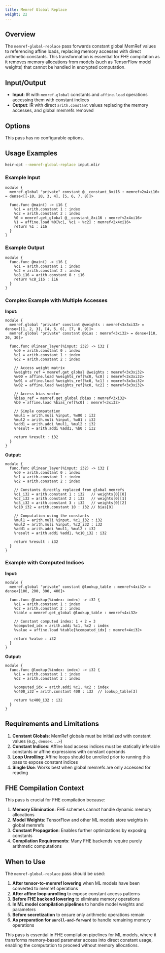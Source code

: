 ```yaml
---
title: Memref Global Replace
weight: 22
---
```


## Overview

The `memref-global-replace` pass forwards constant global MemRef values to
referencing affine loads, replacing memory accesses with direct arithmetic
constants. This transformation is essential for FHE compilation as it removes
memory allocations from models (such as TensorFlow model weights) that cannot be
handled in encrypted computation.

## Input/Output

- **Input**: IR with `memref.global` constants and `affine.load` operations
  accessing them with constant indices
- **Output**: IR with direct `arith.constant` values replacing the memory
  accesses, and global memrefs removed

## Options

This pass has no configurable options.

## Usage Examples

```bash
heir-opt --memref-global-replace input.mlir
```

### Example Input

```mlir
module {
  memref.global "private" constant @__constant_8xi16 : memref<2x4xi16> = dense<[[-10, 20, 3, 4], [5, 6, 7, 8]]>

  func.func @main() -> i16 {
    %c1 = arith.constant 1 : index
    %c2 = arith.constant 2 : index
    %0 = memref.get_global @__constant_8xi16 : memref<2x4xi16>
    %1 = affine.load %0[%c1, %c1 + %c2] : memref<2x4xi16>
    return %1 : i16
  }
}
```

### Example Output

```mlir
module {
  func.func @main() -> i16 {
    %c1 = arith.constant 1 : index
    %c2 = arith.constant 2 : index
    %c8_i16 = arith.constant 8 : i16
    return %c8_i16 : i16
  }
}
```

### Complex Example with Multiple Accesses

**Input:**

```mlir
module {
  memref.global "private" constant @weights : memref<3x3xi32> = dense<[[1, 2, 3], [4, 5, 6], [7, 8, 9]]>
  memref.global "private" constant @bias : memref<3xi32> = dense<[10, 20, 30]>

  func.func @linear_layer(%input: i32) -> i32 {
    %c0 = arith.constant 0 : index
    %c1 = arith.constant 1 : index
    %c2 = arith.constant 2 : index

    // Access weight matrix
    %weights_ref = memref.get_global @weights : memref<3x3xi32>
    %w00 = affine.load %weights_ref[%c0, %c0] : memref<3x3xi32>
    %w01 = affine.load %weights_ref[%c0, %c1] : memref<3x3xi32>
    %w02 = affine.load %weights_ref[%c0, %c2] : memref<3x3xi32>

    // Access bias vector
    %bias_ref = memref.get_global @bias : memref<3xi32>
    %b0 = affine.load %bias_ref[%c0] : memref<3xi32>

    // Simple computation
    %mul1 = arith.muli %input, %w00 : i32
    %mul2 = arith.muli %input, %w01 : i32
    %add1 = arith.addi %mul1, %mul2 : i32
    %result = arith.addi %add1, %b0 : i32

    return %result : i32
  }
}
```

**Output:**

```mlir
module {
  func.func @linear_layer(%input: i32) -> i32 {
    %c0 = arith.constant 0 : index
    %c1 = arith.constant 1 : index
    %c2 = arith.constant 2 : index

    // Constants directly replaced from global memrefs
    %c1_i32 = arith.constant 1 : i32   // weights[0][0]
    %c2_i32 = arith.constant 2 : i32   // weights[0][1]
    %c3_i32 = arith.constant 3 : i32   // weights[0][2]
    %c10_i32 = arith.constant 10 : i32 // bias[0]

    // Computation using the constants
    %mul1 = arith.muli %input, %c1_i32 : i32
    %mul2 = arith.muli %input, %c2_i32 : i32
    %add1 = arith.addi %mul1, %mul2 : i32
    %result = arith.addi %add1, %c10_i32 : i32

    return %result : i32
  }
}
```

### Example with Computed Indices

**Input:**

```mlir
module {
  memref.global "private" constant @lookup_table : memref<4xi32> = dense<[100, 200, 300, 400]>

  func.func @lookup(%index: index) -> i32 {
    %c1 = arith.constant 1 : index
    %c2 = arith.constant 2 : index
    %table = memref.get_global @lookup_table : memref<4xi32>

    // Constant computed index: 1 + 2 = 3
    %computed_idx = arith.addi %c1, %c2 : index
    %value = affine.load %table[%computed_idx] : memref<4xi32>

    return %value : i32
  }
}
```

**Output:**

```mlir
module {
  func.func @lookup(%index: index) -> i32 {
    %c1 = arith.constant 1 : index
    %c2 = arith.constant 2 : index

    %computed_idx = arith.addi %c1, %c2 : index
    %c400_i32 = arith.constant 400 : i32  // lookup_table[3]

    return %c400_i32 : i32
  }
}
```

## Requirements and Limitations

1. **Constant Globals**: MemRef globals must be initialized with constant values
   (e.g., `dense<...>`)
1. **Constant Indices**: Affine load access indices must be statically inferable
   constants or affine expressions with constant operands
1. **Loop Unrolling**: Affine loops should be unrolled prior to running this
   pass to expose constant indices
1. **Single Use**: Works best when global memrefs are only accessed for reading

## FHE Compilation Context

This pass is crucial for FHE compilation because:

1. **Memory Elimination**: FHE schemes cannot handle dynamic memory allocations
1. **Model Weights**: TensorFlow and other ML models store weights in global
   memrefs
1. **Constant Propagation**: Enables further optimizations by exposing constants
1. **Compilation Requirements**: Many FHE backends require purely arithmetic
   computations

## When to Use

The `memref-global-replace` pass should be used:

1. **After tensor-to-memref lowering** when ML models have been converted to
   memref operations
1. **After affine loop unrolling** to expose constant access patterns
1. **Before FHE backend lowering** to eliminate memory operations
1. **In ML model compilation pipelines** to handle model weights and parameters
1. **Before secretization** to ensure only arithmetic operations remain
1. **As preparation for `unroll-and-forward`** to handle remaining memory
   operations

This pass is essential in FHE compilation pipelines for ML models, where it
transforms memory-based parameter access into direct constant usage, enabling
the computation to proceed without memory allocations.
